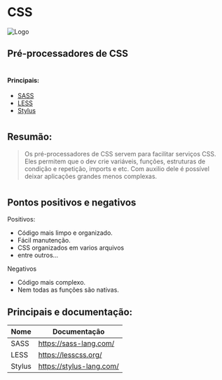 # CSS

  ![Logo](https://encrypted-tbn0.gstatic.com/images?q=tbn:ANd9GcS0wXqsLFvIyhp2K9Mye7_M3By6Qn0Z4l4dDQ&usqp=CAU)


## Pré-processadores de CSS
#
#
#### Principais:

- [SASS](https://sass-lang.com/)
- [LESS](https://lesscss.org/)
- [Stylus](https://stylus-lang.com/)
#
## Resumão:


> Os pré-processadores de CSS servem para facilitar 
> serviços CSS. Eles permitem que o dev
> crie variáveis, funções, estruturas de condição 
> e repetição, imports e etc. Com auxilio dele 
> é possível deixar aplicações grandes menos
> complexas.
#
## Pontos positivos e negativos

Positivos:

- Código mais limpo e organizado.
- Fácil manutenção.
- CSS organizados em varios arquivos
- entre outros...

Negativos

- Código mais complexo.
- Nem todas as funções são nativas. 

## Principais e documentação:


| Nome | Documentaçâo |
| ------ | ------ |
| SASS | https://sass-lang.com/ |
| LESS | https://lesscss.org/ |
| Stylus | https://stylus-lang.com/ |
#

